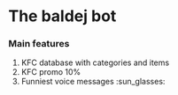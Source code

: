 # The baldej bot

### Main features

1. KFC database with categories and items
2. KFC promo 10%
3. Funniest voice messages :sun_glasses:


